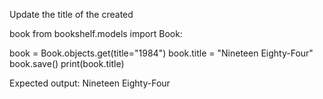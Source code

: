 Update the title of the created 

book from bookshelf.models import Book:

book = Book.objects.get(title="1984") book.title = "Nineteen Eighty-Four" book.save() print(book.title)

Expected output: Nineteen Eighty-Four
